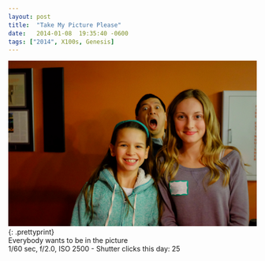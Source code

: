 ```yaml
---
layout: post
title:  "Take My Picture Please"
date:   2014-01-08  19:35:40 -0600
tags: ["2014", X100s, Genesis]
---
```

![:title](/images/2014/2014_0108_DSCF1376.jpg)
{: .prettyprint}  
Everybody wants to be in the picture  
1/60 sec, f/2.0, ISO 2500 - Shutter clicks this day: 25
